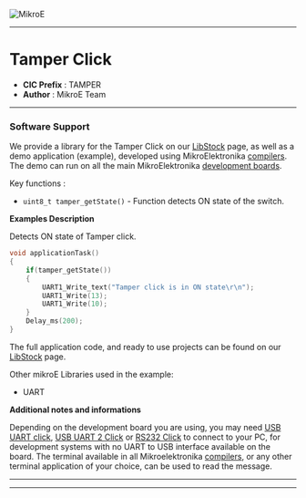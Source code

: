 ![MikroE](http://www.mikroe.com/img/designs/beta/logo_small.png)

---

# Tamper Click

- **CIC Prefix**  : TAMPER
- **Author**      : MikroE Team

---

### Software Support

We provide a library for the Tamper Click on our [LibStock](http://libstock.mikroe.com/projects/view/2222/tamper-click) 
page, as well as a demo application (example), developed using MikroElektronika 
[compilers](http://shop.mikroe.com/compilers). The demo can run on all the main 
MikroElektronika [development boards](http://shop.mikroe.com/development-boards).

Key functions :

- ``` uint8_t tamper_getState() ```  - Function detects ON state of the switch.

**Examples Description**

Detects ON state of Tamper click. 

```.c
void applicationTask()
{
    if(tamper_getState())
    {
        UART1_Write_text("Tamper click is in ON state\r\n");
		UART1_Write(13);
		UART1_Write(10);
    }
    Delay_ms(200);
}
```

The full application code, and ready to use projects can be found on our 
[LibStock](http://libstock.mikroe.com/projects/view/2222/tamper-click) page.

Other mikroE Libraries used in the example:

- UART

**Additional notes and informations**

Depending on the development board you are using, you may need 
[USB UART click](http://shop.mikroe.com/usb-uart-click), 
[USB UART 2 Click](http://shop.mikroe.com/usb-uart-2-click) or 
[RS232 Click](http://shop.mikroe.com/rs232-click) to connect to your PC, for 
development systems with no UART to USB interface available on the board. The 
terminal available in all Mikroelektronika 
[compilers](http://shop.mikroe.com/compilers), or any other terminal application 
of your choice, can be used to read the message.

---
---
